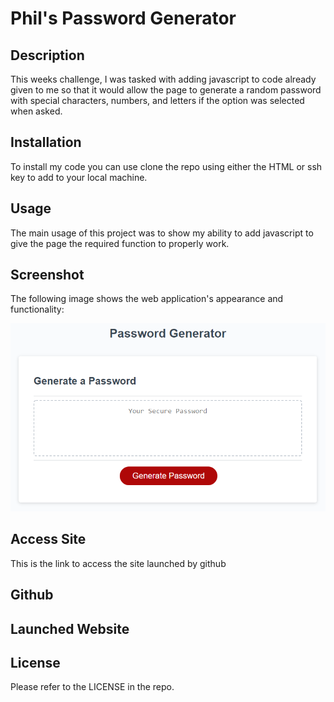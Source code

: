 # Phil's Password Generator

## Description

This weeks challenge, I was tasked with adding javascript to code already given to me so that it would allow the page to generate a random password with special characters, numbers, and letters if the option was selected when asked.

## Installation

To install my code you can use clone the repo using either the HTML or ssh key to add to your local machine.


## Usage

The main usage of this project was to show my ability to add javascript to give the page the required function to properly work.

## Screenshot

The following image shows the web application's appearance and functionality:

![The Password Generator application displays a red button to "Generate Password".](./Assets/03-javascript-homework-demo.png)

## Access Site

This is the link to access the site launched by github

## Github


## Launched Website


## License

Please refer to the LICENSE in the repo.